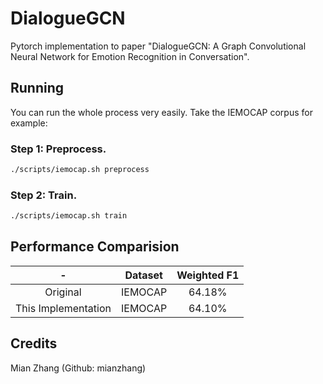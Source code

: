 # DialogueGCN
Pytorch implementation to paper "DialogueGCN: A Graph Convolutional Neural Network for Emotion Recognition in Conversation". 

## Running
You can run the whole process very easily. Take the IEMOCAP corpus for example:

### Step 1: Preprocess.
```bash
./scripts/iemocap.sh preprocess
```

### Step 2: Train.
```bash
./scripts/iemocap.sh train
```

## Performance Comparision

-|Dataset|Weighted F1
:-:|:-:|:-:
Original|IEMOCAP|64.18%
This Implementation|IEMOCAP|64.10%

## Credits

Mian Zhang (Github: mianzhang)
